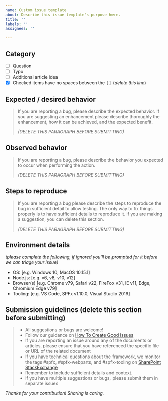 ```yaml
---
name: Custom issue template
about: Describe this issue template's purpose here.
title: ''
labels: ''
assignees: ''

---
```


## Category
- [ ] Question
- [ ] Typo
- [ ] Additional article idea
- [x] Checked items have no spaces between the <kbd>[</kbd><kbd>]</kbd> (*delete this line*)

## Expected / desired behavior

> If you are reporting a bug, please describe the expected behavior. If you are suggesting an enhancement please describe thoroughly the enhancement, how it can be achieved, and the expected benefit.
>
> _(DELETE THIS PARAGRAPH BEFORE SUBMITTING)_

## Observed behavior

> If you are reporting a bug, please describe the behavior you expected to occur when performing the action.
>
> _(DELETE THIS PARAGRAPH BEFORE SUBMITTING)_

## Steps to reproduce

> If you are reporting a bug please describe the steps to reproduce the bug in sufficient detail to allow testing. The only way to fix things properly is to have sufficient details to reproduce it. If you are making a suggestion, you can delete this section.
>
> _(DELETE THIS PARAGRAPH BEFORE SUBMITTING)_

## Environment details
*(please complete the following, if ignored you'll be prompted for it before we can triage your issue)*

- OS: [e.g. Windows 10, MacOS 10.15.1]
- Node.js: [e.g. v6, v8, v10, v12]
- Browser(s) [e.g. Chrome v79, Safari v22, FireFox v31, IE v11, Edge, Chromium Edge v79]
- Tooling: [e.g. VS Code, SPFx v1.10.0, Visual Studio 2019] 
 
## Submission guidelines (delete this section before submitting)

> - All suggestions or bugs are welcome!
> - Follow our guidance on [How To Create Good Issues](https://github.com/sharepoint/playground-repo/wiki/How-to-Create-Good-Issues)
> - If you are reporting an issue around any of the documents or articles, please ensure that you have referenced the specific file or URL of the related document
> - If you have technical questions about the framework, we monitor the tags #spfx, #spfx-webparts, and #spfx-tooling on [SharePoint StackExchange](http://sharepoint.stackexchange.com)
> - Remember to include sufficient details and context.
> - If you have multiple suggestions or bugs, please submit them in separate issues

*Thanks for your contribution! Sharing is caring.*

